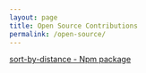```yaml
---
layout: page
title: Open Source Contributions
permalink: /open-source/
---
```


[sort-by-distance - Npm package](https://github.com/tiaanduplessis/sort-by-distance/pull/4)